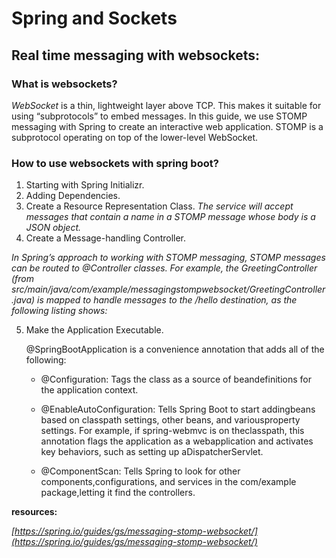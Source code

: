 # Spring and Sockets


## **Real time messaging with websockets:**

### What is websockets?
*WebSocket* is a thin, lightweight layer above TCP. This makes it suitable for using “subprotocols” to embed messages. In this guide, we use STOMP messaging with Spring to create an interactive web application. STOMP is a subprotocol operating on top of the lower-level WebSocket.

### How to use websockets with spring boot?
1. Starting with Spring Initializr.
2. Adding Dependencies.
3. Create a Resource Representation Class. *The service will accept messages that contain a name in a STOMP message whose body is a JSON object.*
4. Create a Message-handling Controller.

*In Spring’s approach to working with STOMP messaging, STOMP messages can be routed to @Controller classes. For example, the GreetingController (from src/main/java/com/example/messagingstompwebsocket/GreetingController.java) is mapped to handle messages to the /hello destination, as the following listing shows:*

5. Make the Application Executable.

    @SpringBootApplication is a convenience annotation that adds all of the following:
   + @Configuration: Tags the class as a source of beandefinitions for the application context.

   + @EnableAutoConfiguration: Tells Spring Boot to start addingbeans based on classpath settings, other beans, and variousproperty settings. For example, if spring-webmvc is on theclasspath, this annotation flags the application as a webapplication and activates key behaviors, such as setting up aDispatcherServlet.

   + @ComponentScan: Tells Spring to look for other components,configurations, and services in the com/example package,letting it find the controllers.


**resources:** 

*[https://spring.io/guides/gs/messaging-stomp-websocket/](https://spring.io/guides/gs/messaging-stomp-websocket/)*

